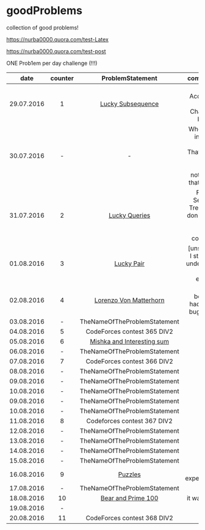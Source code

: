 # goodProblems
collection of good problems!

https://nurba0000.quora.com/test-Latex

https://nurba0000.quora.com/test-post

ONE Prob1em per day challenge (!!!)

|date       |counter | ProblemStatement                                                 | comments                 |
|-----------|:--------:|:-------------------:                                             | --------------------------:|
|29.07.2016 |   1      | [Lucky Subsequence](http://codeforces.com/contest/145/problem/C) | First Accepted! Let the Challenge begin!!!|
|30.07.2016 |   -      |  -   | Whole day in health resort. That's why I have solved nothing in that day :P |
|31.07.2016 |   2      | [Lucky Queries](http://codeforces.com/contest/145/problem/E) |  Fucking Segment Trees! Still don't know how to PUSH correctly. |
| 01.08.2016 |   3      | [Lucky Pair](http://codeforces.com/contest/145/problem/D)   | [unsolved] I still can't understand the editorial         |
| 02.08.2016  |   4      | [Lorenzo Von Matterhorn](http://codeforces.com/contest/696/problem/A)                                        |     In the begining had a little bug. Eazy.    | 
| 03.08.2016 |   -      | TheNameOfTheProblemStatement                                        |         | 
| 04.08.2016 |   5      | CodeForces contest 365 DIV2                                        |         | 
| 05.08.2016 |   6      | [Mishka and Interesting sum](http://codeforces.com/contest/703/problem/D)|         | 
| 06.08.2016 |   -      | TheNameOfTheProblemStatement | |
| 07.08.2016 |   7      | CodeForces contest 366 DIV2| | 
| 08.08.2016 |   -      | TheNameOfTheProblemStatement | |
| 09.08.2016 |   -      | TheNameOfTheProblemStatement | |
| 10.08.2016 |   -      | TheNameOfTheProblemStatement | |
| 09.08.2016 |   -      | TheNameOfTheProblemStatement | |
| 10.08.2016 |   -      | TheNameOfTheProblemStatement| |
| 11.08.2016 |   8      | Codeforces contest 367 DIV2 | |
| 12.08.2016 |   -      | TheNameOfTheProblemStatement | |
| 13.08.2016 |   -      | TheNameOfTheProblemStatement | |
| 14.08.2016 |   -      | TheNameOfTheProblemStatement | |
| 15.08.2016 |   -      | TheNameOfTheProblemStatement | |
| 16.08.2016 |   9      | [Puzzles](http://codeforces.com/contest/696/problem/B) | math expectation |
| 17.08.2016 |   -      | TheNameOfTheProblemStatement |  |
| 18.08.2016 |   10     | [Bear and Prime 100](http://codeforces.com/contest/679/problem/A) | it was easy |
| 19.08.2016 |   -     |  | |
| 20.08.2016 |   11     | CodeForces contest 368 DIV2 |  |





